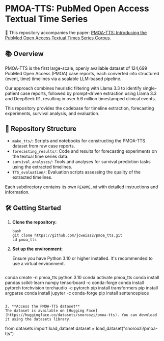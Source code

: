 # PMOA-TTS: PubMed Open Access Textual Time Series

📄 This repository accompanies the paper: [PMOA-TTS: Introducing the PubMed Open Access Textual Times Series Corpus](https://arxiv.org/abs/2505.20323).

## 📚 Overview

PMOA-TTS is the first large-scale, openly available dataset of 124,699 PubMed Open Access (PMOA) case reports, each converted into structured (event, time) timelines via a scalable LLM-based pipeline.

Our approach combines heuristic filtering with Llama 3.3 to identify single-patient case reports, followed by prompt-driven extraction using Llama 3.3 and DeepSeek R1, resulting in over 5.6 million timestamped clinical events.

This repository provides the codebase for timeline extraction, forecasting experiments, survival analysis, and evaluation.

## 📂 Repository Structure

- `make_tts/`: Scripts and notebooks for constructing the PMOA-TTS dataset from raw case reports.
- `forecasting_results/`: Code and results for forecasting experiments on the textual time series data.
- `survival_analyses/`: Tools and analyses for survival prediction tasks using the extracted timelines.
- `TTS_evaluation/`: Evaluation scripts assessing the quality of the extracted timelines.

Each subdirectory contains its own `README.md` with detailed instructions and information.

## 🛠️ Getting Started

1. **Clone the repository:**

   ```
   bash
   git clone https://github.com/jcweiss2/pmoa_tts.git
   cd pmoa_tts
   
   ```

2. **Set up the environment:**

   Ensure you have Python 3.10 or higher installed. It's recommended to use a virtual environment.

   ```
  conda create -n pmoa_tts python 3.10 
  conda activate pmoa_tts 
  conda install pandas scikit-learn numpy tensorboard -c conda-forge 
  conda install pytorch torchvision torchaudio -c pytorch 
  pip install transformers 
  pip install argparse 
  conda install jupyter -c conda-forge 
  pip install sentencepiece
   ```

3. **Access the PMOA-TTS dataset**
The dataset is available on [Hugging Face](https://huggingface.co/datasets/snoroozi/pmoa-tts). You can download it using the datasets library.

```
from datasets import load_dataset
dataset = load_dataset("snoroozi/pmoa-tts")
```

   
